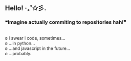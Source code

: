 ## Hello! ‧₊˚✩彡.

### ❝Imagine actually commiting to repositories hah!❞ <br>
<br>
ʚ I swear I code, sometimes... <br>
ʚ ...in python... <br>
ʚ ...and javascript in the future... <br>
ʚ ...probably. <br>
<br>
